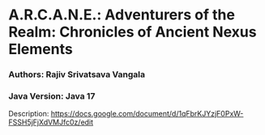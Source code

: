# A.R.C.A.N.E.: Adventurers of the Realm: Chronicles of Ancient Nexus Elements

### Authors: Rajiv Srivatsava Vangala

### Java Version: Java 17

Description: https://docs.google.com/document/d/1qFbrKJYzjF0PxW-FSSH5jFjXdVMJfc0z/edit
